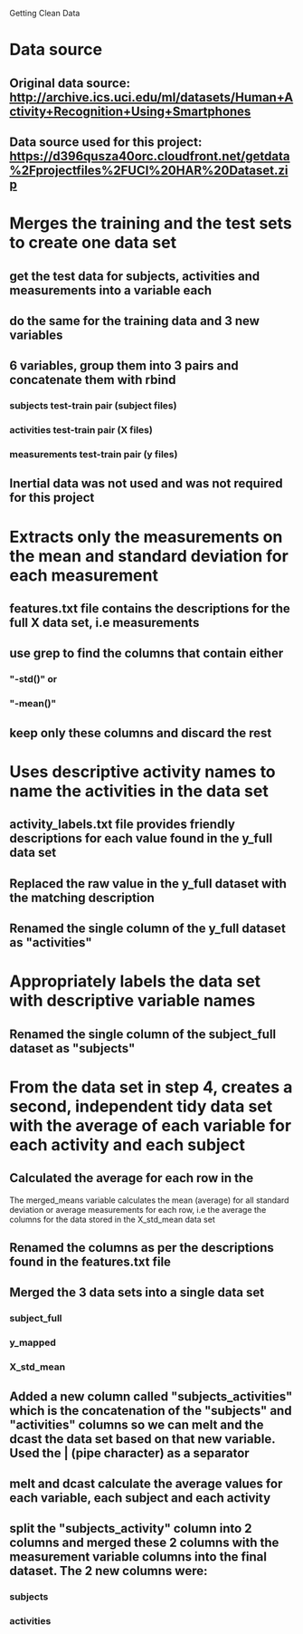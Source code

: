 Getting Clean Data

# Data source
## Original data source: http://archive.ics.uci.edu/ml/datasets/Human+Activity+Recognition+Using+Smartphones 
## Data source used for this project: https://d396qusza40orc.cloudfront.net/getdata%2Fprojectfiles%2FUCI%20HAR%20Dataset.zip 

# Merges the training and the test sets to create one data set
## get the test data for subjects, activities and measurements into a variable each
## do the same for the training data and 3 new variables
## 6 variables, group them into 3 pairs and concatenate them with rbind
### subjects test-train pair (subject files)
### activities test-train pair (X files)
### measurements test-train pair (y files)
## Inertial data was not used and was not required for this project

# Extracts only the measurements on the mean and standard deviation for each measurement
## features.txt file contains the descriptions for the full X data set, i.e measurements
## use grep to find the columns that contain either
### "-std()" or
### "-mean()"
## keep only these columns and discard the rest

# Uses descriptive activity names to name the activities in the data set
## activity_labels.txt file provides friendly descriptions for each value found in the y_full data set
## Replaced the raw value in the y_full dataset with the matching description
## Renamed the single column of the y_full dataset as "activities"

# Appropriately labels the data set with descriptive variable names
## Renamed the single column of the subject_full dataset as "subjects"

# From the data set in step 4, creates a second, independent tidy data set with the average of each variable for each activity and each subject
## Calculated the average for each row in the 

The merged_means variable calculates the mean (average) for all standard deviation or average measurements for each row, i.e the average the columns for the data stored in the X_std_mean data set
## Renamed the columns as per the descriptions found in the features.txt file
## Merged the 3 data sets into a single data set
### subject_full
### y_mapped
### X_std_mean
## Added a new column called "subjects_activities" which is the concatenation of the "subjects" and "activities" columns so we can melt and the dcast the data set based on that new variable. Used the | (pipe character) as a separator
## melt and dcast calculate the average values for each variable, each subject and each activity
## split the "subjects_activity" column into 2 columns and merged these 2 columns with the measurement variable columns into the final dataset. The 2 new columns were:
### subjects
### activities
